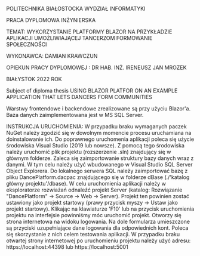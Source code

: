 ﻿POLITECHNIKA BIAŁOSTOCKA
WYDZIAŁ INFORMATYKI

PRACA DYPLOMOWA INŻYNIERSKA

TEMAT: WYKORZYSTANIE PLATFORMY BLAZOR NA
PRZYKŁADZIE APLIKACJI UMOŻLIWIAJĄCEJ TANCERZOM
FORMOWANIE SPOŁECZNOŚCI

WYKONAWCA: DAMIAN KRAWCZUN

OPIEKUN PRACY DYPLOMOWEJ : DR HAB. INŻ. IRENEUSZ JAN MROZEK

BIAŁYSTOK 2022 ROK

Subject of diploma thesis
USING BLAZOR PLATFOR ON AN EXAMPLE APPLICATION THAT
LETS DANCERS FORM COMMUNITIES

Warstwy frontendowe i backendowe zrealizowane są przy użyciu Blazor'a. Baza danych zaimplementowana jest w MS SQL Server.

INSTRUKCJA URUCHOMIENIA:
W przypadku braku wymaganych paczek NuGet należy zgodzić się w dowolnym momencie procesu uruchamiana na doinstalowanie ich.
Do poprawnego uruchomenia aplikacji poleca się użycie środowiska Visual Studio (2019 lub nowsze). 
Z pomocą tego środowiska należy uruchomić plik projektu (rozszerzenie .sln) znajdujący się w głównym folderze.
Zaleca się zaimportowanie struktury bazy danych wraz z danymi. W tym celu należy użyć wbudowanego w Visual Studio SQL Server Object Explorera.
Do lokalnego serwera SQL należy zaimportować bazę z pliku DancePlatform.dacpac znajdującego się w folderze dBase (./'katalog główny projektu'/dbase).
W celu uruchomienia aplikacji należy w eksploratorze rozwiażań odnaleźć projekt Server (katalog: Rozwiązanie "DancePlatform" -> Source -> Web -> Server).
Projekt ten powinien zostać ustawiony jako projekt startowy (prawy przycisk myszy -> Ustaw jako projekt startowy).
Klikając na klawiaturze 'F10' lub na przycisk uruchomienia projektu na interfejsie powinniśmy móc uruchomić projekt.
Otworzy się strona internetowa na widoku logowania. Na dole formularza umieszczone są przyciski uzupełniające dane logowania dla odpowiednich kont.
Poleca się skorzystanie z nich celem testowania aplikacji.
W przypadku braku otwartej strony internetowej po uruchomieniu projektu należy użyć adresu:
https://localhost:44398
lub https://localhost:5001